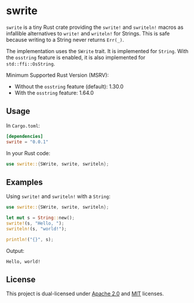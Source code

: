 # swrite

`swrite` is a tiny Rust crate providing the `swrite!` and `swriteln!` macros as
infallible alternatives to `write!` and `writeln!` for Strings. This is safe because
writing to a String never returns `Err(_)`.

The implementation uses the `SWrite` trait. It is implemented for `String`.
With the `osstring` feature is enabled, it is also implemented for `std::ffi::OsString`.

Minimum Supported Rust Version (MSRV):
- Without the `osstring` feature (default): 1.30.0
- With the `osstring` feature: 1.64.0

## Usage

In `Cargo.toml`:

```toml
[dependencies]
swrite = "0.0.1"
```

In your Rust code:

```rust
use swrite::{SWrite, swrite, swriteln};
```

## Examples

Using `swrite!` and `swriteln!` with a `String`:

```rust
use swrite::{SWrite, swrite, swriteln};

let mut s = String::new();
swrite!(s, "Hello, ");
swriteln!(s, "world!");

println!("{}", s);
```

Output:

```not_rust
Hello, world!
```

## License

This project is dual-licensed under [Apache 2.0](LICENSE-APACHE) and [MIT](LICENSE-MIT) licenses.
